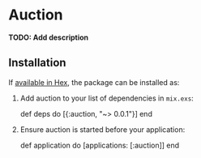 # Auction

**TODO: Add description**

## Installation

If [available in Hex](https://hex.pm/docs/publish), the package can be installed as:

  1. Add auction to your list of dependencies in `mix.exs`:

        def deps do
          [{:auction, "~> 0.0.1"}]
        end

  2. Ensure auction is started before your application:

        def application do
          [applications: [:auction]]
        end
